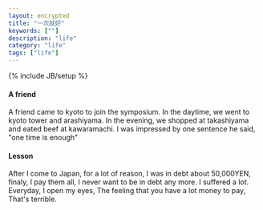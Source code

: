 ```yaml
---
layout: encrypted
title: "一次就好"
keywords: [""]
description: "life"
category: "life"
tags: ["life"]
---
```

{% include JB/setup %}

#### A friend
A friend came to kyoto to join the symposium. 
In the daytime, we went to kyoto tower and arashiyama. In the evening, we
shopped at takashiyama and eated beef at kawaramachi. 
I was impressed by one sentence he said, "one time is enough" <br />

#### Lesson
After I come to Japan, for a lot of reason, I was in debt about 50,000YEN, finaly,
I pay them all, I never want to be in debt any more. I suffered a lot. Everyday,
I open my eyes, The feeling that you have a lot money to pay, That's terrible.








